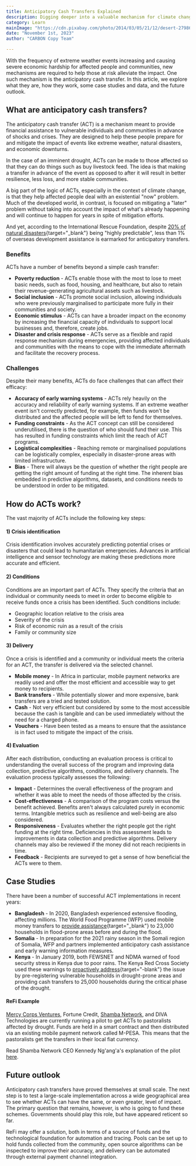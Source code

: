 ```yaml
---
title: Anticipatory Cash Transfers Explained
description: Digging deeper into a valuable mechanism for climate change adaption. 
category: Learn
mainImage: "https://cdn.pixabay.com/photo/2014/03/05/21/12/desert-279862_1280.jpg"
date: "November 1st, 2023"
author: "CARBON Copy Team"

---
```


With the frequency of extreme weather events increasing and causing severe economic hardship for affected people and communities, new mechanisms are required to help those at risk alleviate the impact. One such mechanism is the anticipatory cash transfer. In this article, we explore what they are, how they work, some case studies and data, and the future outlook.

## What are anticipatory cash transfers?

The anticipatory cash transfer (ACT) is a mechanism meant to provide financial assistance to vulnerable individuals and communities in advance of shocks and crises. They are designed to help these people prepare for and mitigate the impact of events like extreme weather, natural disasters, and economic downturns.

In the case of an imminent drought, ACTs can be made to those affected so that they can do things such as buy livestock feed. The idea is that making a transfer in advance of the event as opposed to after it will result in better resilience, less loss, and more stable communities.

A big part of the logic of ACTs, especially in the context of climate change, is that they help affected people deal with an existential "now" problem. Much of the developed world, in contrast, is focused on mitigating a "later" problem without taking into account the impact of what's already happening and will continue to happen for years in spite of mitigation efforts.

And yet, according to the International Rescue Foundation, despite [20% of natural disasters](https://www.preventionweb.net/news/new-data-shows-benefit-sending-cash-ahead-climate-disasters-says-irc){target="_blank"} being "highly predictable", less than 1% of overseas development assistance is earmarked for anticipatory transfers.

### Benefits

ACTs have a number of benefits beyond a simple cash transfer:

- **Poverty reduction** - ACTs enable those with the most to lose to meet basic needs, such as food, housing, and healthcare, but also to retain their revenue-generating agricultural assets such as livestock.
- **Social inclusion** - ACTs promote social inclusion, allowing individuals who were previously marginalised to participate more fully in their communities and society.
- **Economic stimulus** - ACTs can have a broader impact on the economy by increasing the financial capacity of individuals to support local businesses and, therefore, create jobs.
- **Disaster and crisis response** - ACTs serve as a flexible and rapid response mechanism during emergencies, providing affected individuals and communities with the means to cope with the immediate aftermath and facilitate the recovery process.

### Challenges

Despite their many benefits, ACTs do face challenges that can affect their efficacy:

- **Accuracy of early warning systems** - ACTs rely heavily on the accuracy and reliability of early warning systems. If an extreme weather event isn't correctly predicted, for example, then funds won't be distributed and the affected people will be left to fend for themselves.
- **Funding constraints** - As the ACT concept can still be considered underutilised, there is the question of who should fund their use. This has resulted in funding constraints which limit the reach of ACT programs.
- **Logistical complexities** - Reaching remote or marginalised populations can be logistically complex, especially in disaster-prone areas with limited infrastructure.
- **Bias** - There will always be the question of whether the right people are getting the right amount of funding at the right time. The inherent bias embedded in predictive algorithms, datasets, and conditions needs to be understood in order to be mitigated.

## How do ACTs work?

The vast majority of ACTs include the following key steps:

#### 1) Crisis identification

Crisis identification involves accurately predicting potential crises or disasters that could lead to humanitarian emergencies. Advances in artificial intelligence and sensor technology are making these predictions more accurate and efficient.

#### 2) Conditions

Conditions are an important part of ACTs. They specify the criteria that an individual or community needs to meet in order to become eligible to receive funds once a crisis has been identified. Such conditions include:

- Geographic location relative to the crisis area
- Severity of the crisis
- Risk of economic ruin as a result of the crisis
- Family or community size

#### 3) Delivery

Once a crisis is identified and a community or individual meets the criteria for an ACT, the transfer is delivered via the selected channel. 

- **Mobile money** - In Africa in particular, mobile payment networks are readily used and offer the most efficient and accessible way to get money to recipients.
- **Bank transfers** - While potentially slower and more expensive, bank transfers are a tried and tested solution.
- **Cash** - Not very efficient but considered by some to the most accessible because the cash is tangible and can be used immediately without the need for a charged phone.
- **Vouchers** - Have been tested as a means to ensure that the assistance is in fact used to mitigate the impact of the crisis.

#### 4) Evaluation

After each distribution, conducting an evaluation process is critical to understanding the overall success of the program and improving data collection, predictive algorithms, conditions, and delivery channels. The evaluation process typically assesses the following:

- **Impact** - Determines the overall effectiveness of the program and whether it was able to meet the needs of those affected by the crisis.
- **Cost-effectiveness** - A comparison of the program costs versus the benefit achieved. Benefits aren't always calculated purely in economic terms. Intangible metrics such as resilience and well-being are also considered.
- **Responsiveness** - Evaluates whether the right people got the right funding at the right time. Deficiencies in this assessment leads to improvements in data collection and predictive algorithms. Delivery channels may also be reviewed if the money did not reach recipients in time.
- **Feedback** - Recipients are surveyed to get a sense of how beneficial the ACTs were to them.

## Case Studies

There have been a number of successful ACT implementations in recent years:

- **Bangladesh** - In 2020, Bangladesh experienced extensive flooding, affecting millions. The World Food Programme (WFP) used mobile money transfers to [provide assistance](https://www.anticipation-hub.org/Documents/Analysis/An_Independent_Review_of_WFPs_Anticipatory_Cash_Transfers_in_Bangladesh.pdf#:~:text=Anticipatory%20cash%20transfers%20are%20an%20efective%20measure%20to,while%20also%20enhancing%20the%20adoption%20of%20preparedness%20measures.){target="_blank"} to 23,000 households in flood-prone areas before and during the flood.
- **Somalia** - In preparation for the 2021 rainy season in the Somali region of Somalia, WFP and partners implemented anticipatory cash assistance and early warning information measures.
- **Kenya** -  In January 2019, both FEWSNET and NDMA warned of food security stress in Kenya due to poor rains. The Kenya Red Cross Society used these warnings to [proactively address](https://cash-hub.org/wp-content/uploads/sites/3/2020/10/Case-study-Drough-Early-Warning-Early-Action-in-Kenya-Final.pdf){target="-blank"} the issue by pre-registering vulnerable households in drought-prone areas and providing cash transfers to 25,000 households during the critical phase of the drought.

#### ReFi Example

[Mercy Corps Ventures](/project/mercy-corps-ventures/), Fortune Credit, [Shamba Network](/project/shamba-network/), and DIVA Technologies are currently running a pilot to get ACTs to pastoralists affected by drought. Funds are held in a smart contract and then distributed via an existing mobile payment network called M-PESA. This means that the pastoralists get the transfers in their local fiat currency.

Read Shamba Network CEO Kennedy Ng'ang'a's explanation of the pilot [here](/features/interview-kennedy-nganga-shamba-network-part-one/).

## Future outlook

Anticipatory cash transfers have proved themselves at small scale. The next step is to test a large-scale implementation across a wide geographical area to see whether ACTs can have the same, or even greater, level of impact. The primary question that remains, however, is who is going to fund these schemes. Governments should play this role, but have appeared reticent so far.

ReFi may offer a solution, both in terms of a source of funds and the technological foundation for automation and tracing. Pools can be set up to hold funds collected from the community, open source algorithms can be inspected to improve their accuracy, and delivery can be automated through external payment channel integration.
